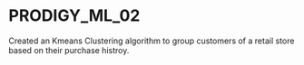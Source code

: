 # PRODIGY_ML_02
Created an Kmeans Clustering algorithm to group customers of a retail store based on their purchase histroy.
